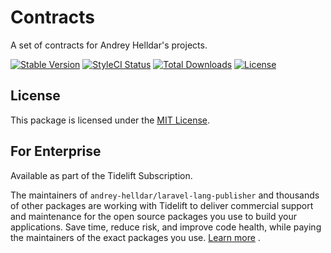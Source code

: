 # Contracts

A set of contracts for Andrey Helldar's projects.

[![Stable Version][badge_stable]][link_packagist]
[![StyleCI Status][badge_styleci]][link_styleci]
[![Total Downloads][badge_downloads]][link_packagist]
[![License][badge_license]][link_license]


## License

This package is licensed under the [MIT License](LICENSE).


## For Enterprise

Available as part of the Tidelift Subscription.

The maintainers of `andrey-helldar/laravel-lang-publisher` and thousands of other packages are working with Tidelift to deliver commercial support and maintenance for the open
source packages you use to build your applications. Save time, reduce risk, and improve code health, while paying the maintainers of the exact packages you
use. [Learn more](https://tidelift.com/subscription/pkg/packagist-andrey-helldar-laravel-lang-publisher?utm_source=packagist-andrey-helldar-laravel-lang-publisher&utm_medium=referral&utm_campaign=enterprise&utm_term=repo)
.


[badge_downloads]:      https://img.shields.io/packagist/dt/andrey-helldar/laravel-lang-publisher.svg?style=flat-square

[badge_license]:        https://img.shields.io/packagist/l/andrey-helldar/laravel-lang-publisher.svg?style=flat-square

[badge_stable]:         https://img.shields.io/github/v/release/andrey-helldar/laravel-lang-publisher?label=stable&style=flat-square

[badge_styleci]:        https://styleci.io/repos/119022335/shield

[link_styleci]:         https://github.styleci.io/repos/119022335

[link_license]:         LICENSE

[link_packagist]:       https://packagist.org/packages/andrey-helldar/contracts
